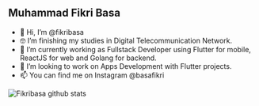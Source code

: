 ## Muhammad Fikri Basa

- 👋 Hi, I’m @fikribasa
- 🤓 I’m finishing my studies in Digital Telecommunication Network.
- 🌱 I’m currently working as Fullstack Developer using Flutter for mobile, ReactJS for web and Golang for backend.
- 💞️ I’m looking to work on Apps Development with Flutter projects.
- 📫 You can find me on Instagram @basafikri


![Fikribasa github stats](https://github-readme-stats.alifma.vercel.app/api?username=fikribasa&show_icons=true&theme=midnight-purple&count_private=true)


<!--
**fikribasa/fikribasa** is a ✨ _special_ ✨ repository because its `README.md` (this file) appears on your GitHub profile.

Here are some ideas to get you started:

- 🔭 I’m currently working on ...
- 🌱 I’m currently learning ...
- 👯 I’m looking to collaborate on ...
- 🤔 I’m looking for help with ...
- 💬 Ask me about ...
- 📫 How to reach me: ...
- 😄 Pronouns: ...
- ⚡ Fun fact: ...
-->
